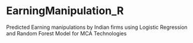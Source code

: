 # EarningManipulation_R
Predicted Earning manipulations by Indian firms using Logistic Regression and Random Forest Model for MCA Technologies
